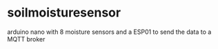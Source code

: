 # soilmoisturesensor
arduino nano with 8 moisture sensors and a ESP01 to send the data to a MQTT broker
